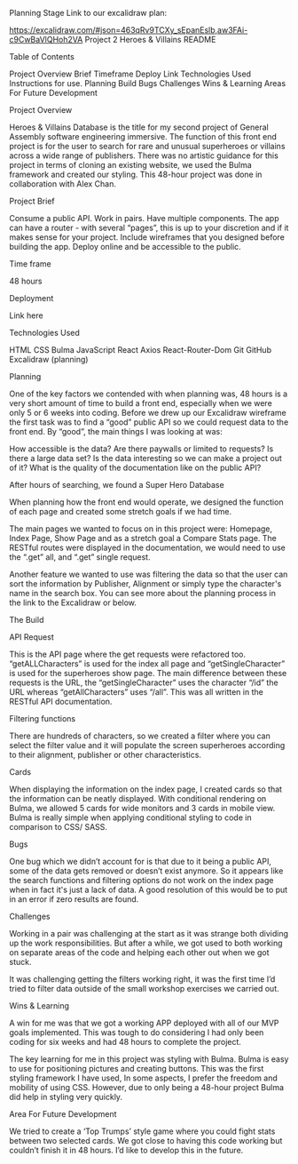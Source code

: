 Planning Stage
Link to our excalidraw plan:

https://excalidraw.com/#json=463qRv9TCXy_sEpanEslb,aw3FAi-c9CwBaVlQHoh2VA
Project 2 Heroes & Villains README

Table of Contents 

Project Overview
Brief
Timeframe
Deploy Link
Technologies Used
Instructions for use.
Planning
Build
Bugs
Challenges
Wins & Learning
Areas For Future Development


Project Overview

Heroes & Villains Database is the title for my second project of General Assembly software engineering immersive. The function of this front end project is for the user to search for rare and unusual superheroes or villains across a wide range of publishers. There was no artistic guidance for this project in terms of cloning an existing website, we used the Bulma framework and created our styling. This 48-hour project was done in collaboration with Alex Chan.

Project Brief 

Consume a public API.
Work in pairs.
Have multiple components.
The app can have a router - with several “pages”, this is up to your discretion and if it makes sense for your project.
Include wireframes that you designed before building the app.
Deploy online and be accessible to the public.

Time frame

48 hours

Deployment

Link here

Technologies Used

HTML
CSS
Bulma
JavaScript
React
Axios
React-Router-Dom
Git
GitHub
Excalidraw (planning)

Planning

One of the key factors we contended with when planning was, 48 hours is a very short amount of time to build a front end, especially when we were only 5 or 6 weeks into coding. Before we drew up our Excalidraw wireframe the first task was to find a “good” public API so we could request data to the front end. By “good”, the main things I was looking at was:

How accessible is the data?
Are there paywalls or limited to requests?
Is there a large data set?
Is the data interesting so we can make a project out of it?
What is the quality of the documentation like on the public API?

After hours of searching, we found a Super Hero Database

When planning how the front end would operate, we designed the function of each page and created some stretch goals if we had time. 

The main pages we wanted to focus on in this project were: Homepage, Index Page, Show Page and as a stretch goal a Compare Stats page. The RESTful routes were displayed in the documentation, we would need to use the “.get” all, and “.get” single request.

Another feature we wanted to use was filtering the data so that the user can sort the information by Publisher, Alignment or simply type the character's name in the search box. You can see more about the planning process in the link to the Excalidraw or below.


The Build

API Request

This is the API page where the get requests were refactored too. “getALLCharacters” is used for the index all page and “getSingleCharacter” is used for the superheroes show page. The main difference between these requests is the URL, the “getSingleCharacter” uses the character “/id” the URL whereas “getAllCharacters” uses “/all”. This was all written in the RESTful API documentation.



Filtering functions

There are hundreds of characters, so we created a filter where you can select the filter value and it will populate the screen superheroes according to their alignment, publisher or other characteristics. 



Cards

When displaying the information on the index page, I created cards so that the information can be neatly displayed. With conditional rendering on Bulma, we allowed 5 cards for wide monitors and 3 cards in mobile view. Bulma is really simple when applying conditional styling to code in comparison to CSS/ SASS.




Bugs

One bug which we didn’t account for is that due to it being a public API, some of the data gets removed or doesn’t exist anymore. So it appears like the search functions and filtering options do not work on the index page when in fact it's just a lack of data. A good resolution of this would be to put in an error if zero results are found. 

Challenges

Working in a pair was challenging at the start as it was strange both dividing up the work responsibilities. But after a while, we got used to both working on separate areas of the code and helping each other out when we got stuck. 

It was challenging getting the filters working right, it was the first time I’d tried to filter data outside of the small workshop exercises we carried out. 

Wins & Learning

A win for me was that we got a working APP deployed with all of our MVP goals implemented. This was tough to do considering I had only been coding for six weeks and had 48 hours to complete the project. 

The key learning for me in this project was styling with Bulma. Bulma is easy to use for positioning pictures and creating buttons. This was the first styling framework I have used,  In some aspects, I prefer the freedom and mobility of using CSS. However, due to only being a 48-hour project Bulma did help in styling very quickly.

Area For Future Development

We tried to create a ‘Top Trumps’ style game where you could fight stats between two selected cards. We got close to having this code working but couldn’t finish it in 48 hours. I’d like to develop this in the future. 



